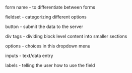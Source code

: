 form name - to differentiate between forms

fieldset - categorizing different options

button - submit the data to the server

div tags - dividing block level content into smaller sections

options - choices in this dropdown menu

inputs - text/data entry

labels - telling the user how to use the field